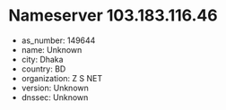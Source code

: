 # Nameserver 103.183.116.46

* as_number: 149644
* name: Unknown
* city: Dhaka
* country: BD
* organization: Z S NET
* version: Unknown
* dnssec: Unknown
